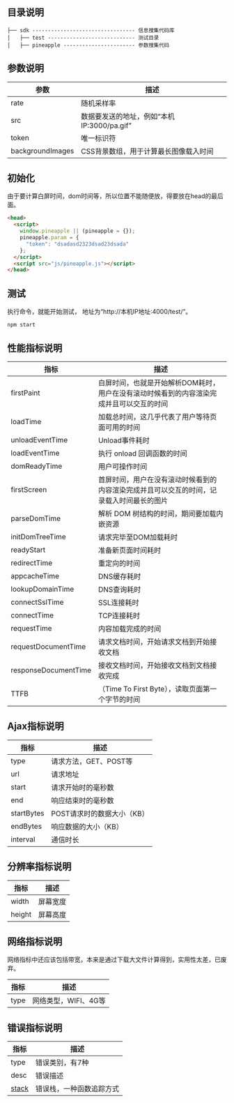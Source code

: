 ## 目录说明
```
├── sdk --------------------------------- 信息搜集代码库
│   ├── test ---------------------------- 测试目录
│   ├── pineapple ----------------------- 参数搜集代码
```

## 参数说明
| 参数     | 描述   |
| -------- | ----  |
| rate | 随机采样率 |
| src | 数据要发送的地址，例如“本机IP:3000/pa.gif” |
| token | 唯一标识符 |
| backgroundImages | CSS背景数组，用于计算最长图像载入时间 |

## 初始化
由于要计算白屏时间，dom时间等，所以位置不能随便放，得要放在head的最后面。
```html
<head>
  <script>
    window.pineapple || (pineapple = {});
    pineapple.param = {
      "token": "dsadasd2323dsad23dsada"
    };
  </script>
  <script src="js/pineapple.js"></script>
</head>
```

## 测试
执行命令，就能开始测试， 地址为“http://本机IP地址:4000/test/”。
```
npm start
```

## 性能指标说明
| 指标     | 描述   |
| -------- | ----  |
| firstPaint | 白屏时间，也就是开始解析DOM耗时，用户在没有滚动时候看到的内容渲染完成并且可以交互的时间 |
| loadTime | 加载总时间，这几乎代表了用户等待页面可用的时间 |
| unloadEventTime | Unload事件耗时 |
| loadEventTime | 执行 onload 回调函数的时间 |
| domReadyTime | 用户可操作时间 |
| firstScreen | 首屏时间，用户在没有滚动时候看到的内容渲染完成并且可以交互的时间，记录载入时间最长的图片 |
| parseDomTime | 解析 DOM 树结构的时间，期间要加载内嵌资源 |
| initDomTreeTime | 请求完毕至DOM加载耗时 |
| readyStart | 准备新页面时间耗时 |
| redirectTime | 重定向的时间 |
| appcacheTime | DNS缓存耗时 |
| lookupDomainTime | DNS查询耗时 |
| connectSslTime | SSL连接耗时 |
| connectTime | TCP连接耗时 |
| requestTime | 内容加载完成的时间 |
| requestDocumentTime | 请求文档时间，开始请求文档到开始接收文档 |
| responseDocumentTime | 接收文档时间，开始接收文档到文档接收完成 |
| TTFB | （Time To First Byte），读取页面第一个字节的时间 |

## Ajax指标说明
| 指标     | 描述   |
| -------- | ----  |
| type | 请求方法，GET、POST等 |
| url | 请求地址 |
| start | 请求开始时的毫秒数 |
| end | 响应结束时的毫秒数 |
| startBytes | POST请求时的数据大小（KB） |
| endBytes | 响应数据的大小（KB） |
| interval | 通信时长 |


## 分辨率指标说明
| 指标     | 描述   |
| -------- | ----  |
| width | 屏幕宽度 |
| height | 屏幕高度 |

## 网络指标说明
网络指标中还应该包括带宽，本来是通过下载大文件计算得到，实用性太差，已废弃。

| 指标     | 描述   |
| -------- | ----  |
| type | 网络类型，WIFI、4G等 |

## 错误指标说明
| 指标     | 描述   |
| -------- | ----  |
| type | 错误类别，有7种 |
| desc | 错误描述 |
| [stack](https://developer.mozilla.org/zh-CN/docs/Web/JavaScript/Reference/Global_Objects/Error/Stack) | 错误栈，一种函数追踪方式 |

